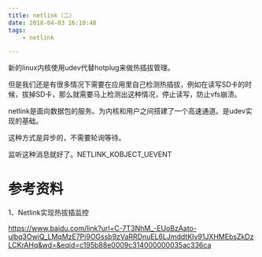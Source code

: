 ```yaml
---
title: netlink（二）
date: 2018-04-03 16:10:48
tags:
	- netlink

---
```




新的linux内核使用udev代替hotplug来做热插拔管理。

但是我们还是有很多情况下需要在应用里自己检测热插拔，例如在读写SD卡的时候，拔掉SD卡，那么就需要马上检测出这种情况，停止读写，防止vfs崩溃。



netlink是面向数据包的服务。为内核和用户之间搭建了一个高速通道。是udev实现的基础。

这种方式是异步的，不需要轮询等待。

监听这种消息就好了。NETLINK_KOBJECT_UEVENT



# 参考资料

1、Netlink实现热拔插监控

https://www.baidu.com/link?url=C-7T3NhM_-EUoBzAato-ulbq3OwiQ_LMqMzE7Pi9OGssb9zVaRRDnuEL6LJmddtKIv91JXHMEbsZkDzLCKrAHq&wd=&eqid=c195b88e0009c314000000035ac336ca
